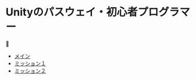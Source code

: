 # Unityのパスウェイ・初心者プログラマー
🦊
- [メイン](https://github.com/Kitsune7X/unity-pathway-junior-programmer)
- [ミッション１](https://github.com/Kitsune7X/unity-pathway-junior-programmer/tree/mission-1)
- [ミッション２](https://github.com/Kitsune7X/unity-pathway-junior-programmer/tree/mission-2)
